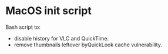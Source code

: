# MacOS init script
Bash script to:
- disable history for VLC and QuickTime.
- remove thumbnails leftover byQuickLook cache vulnerability.
